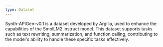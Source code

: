 ```yaml
---
type: Dataset
---
```


Synth-APIGen-v0.1 is a dataset developed by Argilla, used to enhance the capabilities of the SmolLM2 instruct model. This dataset supports tasks such as text rewriting, summarization, and function calling, contributing to the model's ability to handle these specific tasks effectively.